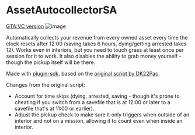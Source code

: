 # AssetAutocollectorSA
[GTA:VC version](https://github.com/SandeMC/AssetAutocollectorVC)
![image](https://github.com/SandeMC/AssetAutocollectorSA/assets/70141395/30e70080-a344-4e1e-91dc-0516c89e0925)

Automatically collects your revenue from every owned asset every time the clock resets after 12:00 (saving takes 6 hours, dying/getting arrested takes 12). Works even in interiors, but you need to touch grass at least once per session for it to work. It also disables the ability to grab money yourself - though the pickup itself will be there. 

Made with [plugin-sdk](https://github.com/DK22Pac/plugin-sdk), based on the [original script by DK22Pac](https://gtaforums.com/topic/882892-asset-autocollector/?do=findComment&comment=1069437800). 

Changes from the original script:
- Account for time skips (dying, arrested, saving - though it's prone to cheating if you switch from a savefile that is at 12:00 or later to a savefile that's at 11:00 or earlier).
- Adjust the pickup check to make sure it only triggers when outside of an interior and not on a mission, allowing it to count even when inside an interior.
